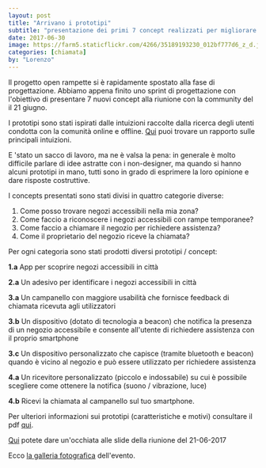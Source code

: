 ```yaml
---
layout: post
title: "Arrivano i prototipi"
subtitle: "presentazione dei primi 7 concept realizzati per migliorare l'esperienza di chiamata"
date: 2017-06-30
image: https://farm5.staticflickr.com/4266/35189193230_012bf777d6_z_d.jpg
categories: [chiamata]
by: "Lorenzo"
---
```


Il progetto open rampette si è rapidamente spostato alla fase di progettazione.
Abbiamo appena finito uno sprint di progettazione con l'obiettivo di presentare 7 nuovi concept alla riunione con la community del il 21 giugno.

I prototipi sono stati ispirati dalle intuizioni raccolte dalla ricerca degli utenti condotta con la comunità online e offline. [Qui](https://edgeryders.eu/t/open-rampette-la-chiamata-insights-from-the-questionnaire/839) puoi trovare un rapporto sulle principali intuizioni.

E 'stato un sacco di lavoro, ma ne è valsa la pena: in generale è molto difficile parlare di idee astratte con i non-designer, ma quando si hanno alcuni prototipi in mano, tutti sono in grado di esprimere la loro opinione e dare risposte costruttive.

I concepts presentati sono stati divisi in quattro categorie diverse:

1. Come posso trovare negozi accessibili nella mia zona?
2. Come faccio a riconoscere i negozi accessibili con rampe temporanee?
3. Come faccio a chiamare il negozio per richiedere assistenza?
4. Come il proprietario del negozio riceve la chiamata?

Per ogni categoria sono stati prodotti diversi prototipi / concept:

**1.a** App per scoprire negozi accessibili in città

**2.a** Un adesivo per identificare i negozi accessibili in città

**3.a** Un campanello con maggiore usabilità che fornisce feedback di chiamata ricevuta agli utilizzatori

**3.b** Un dispositivo (dotato di tecnologia a beacon) che notifica la presenza di un negozio accessibile e consente all'utente di richiedere assistenza con il proprio smartphone

**3.c** Un dispositivo personalizzato che capisce (tramite bluetooth e beacon) quando è vicino al negozio e può essere utilizzato per richiedere assistenza

**4.a** Un ricevitore personalizzato (piccolo e indossabile) su cui è possibile scegliere come ottenere la notifica (suono / vibrazione, luce)

**4.b** Ricevi la chiamata al campanello sul tuo smartphone.

Per ulteriori informazioni sui prototipi (caratteristiche e motivi) consultare il pdf [qui](https://drive.google.com/file/d/0B2SJ8fygbNJmV09qcUJYNEFsS28/view?usp=sharing).

[Qui](https://docs.google.com/presentation/d/1hDlnd9nbMixGVOHXKeNYFB-CWaeHa3RrVJh3WMHFgVA/edit?usp=sharing) potete dare un'occhiata alle slide della riunione del 21-06-2017

Ecco [la galleria fotografica](https://www.flickr.com/photos/wemake_cc/albums/72157682768295823) dell'evento.
